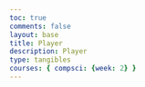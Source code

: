 ```yaml
---
toc: true
comments: false
layout: base
title: Player
description: Player
type: tangibles
courses: { compsci: {week: 2} }
---
```


<canvas></canvas>
<script src="{{site.baseurl}}/assets/js/codeClimbers/game0-2.js" type="module"></script>